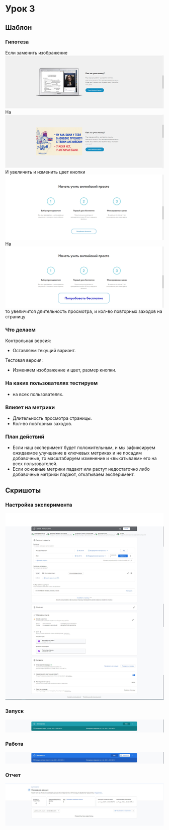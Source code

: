 # Урок 3

## Шаблон

### Гипотеза

Если заменить изображение
![До](P1.png)
На
![До](P2.png)
И увеличить и изменить цвет кнопки
![До](P3.png)
На
![До](P4.png)
то увеличится длительность просмотра, и кол-во повторных заходов на страницу  

### Что делаем

Контрольная версия:

- Оставляем текущий вариант.

Тестовая версия:

- Изменяем изображение и цвет, размер кнопки.

### На каких пользователях тестируем

- на всех пользователях.

### Влияет на метрики

- Длительность просмотра страницы.  
- Кол-во повторных заходов.

### План действий

- Если наш эксперимент будет положительным, и мы зафиксируем ожидаемое улучшение в ключевых метриках и не посадим добавочные, то масштабируем изменение и «выкатываем» его на всех пользователей.  
- Если основные метрики падают или растут недостаточно либо добавочные метрики падают, откатываем эксперимент.

## Скришоты

### Настройка эксперимента

![Изи](.\Screen1.jpg)

### Запуск

![Изи](.\Screen2.jpg)

### Работа

![Изи](.\Screen3.jpg)

### Отчет

![Изи](.\Screen4.jpg)